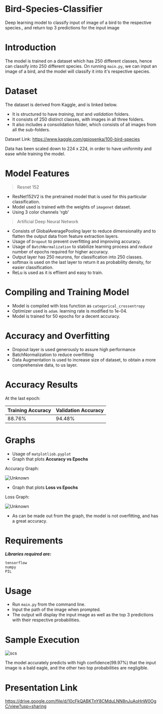 # Bird-Species-Classifier

Deep learning model to classify input of image of a bird to the respective species., and return top 3 predictions for the input image

# Introduction

The model is trained on a dataset which has 250 different classes, hence can classify into 250 different species.
On running ```main.py```, we can input an image of a bird, and the model will classify it into it's respective species.

# Dataset

The dataset is derived from Kaggle, and is linked below.

* It is structured to have *training*, *test* and *validation* folders.
* It consists of 250 distinct classes, with images in all three folders.
* It also includes a consolidation folder, which consists of all images from all the sub-folders.

Dataset Link: https://www.kaggle.com/gpiosenka/100-bird-species

Data has been scaled down to 224 x 224, in order to have uniformity and ease while training the model.

# Model Features

> Resnet 152
 
 * ResNet152V2 is the pretrained model that is used for this particular classification.
 * Model used is trained with the weights of ```imagenet``` dataset.
 * Using 3 color channels 'rgb'

> Artificial Deep Neural Network

  * Consists of GlobalAveragePooling layer to reduce dimensionality and to flatten the output data from feature extraction layers.
  * Usage of ```Dropout``` to prevent overfitting and improving accuracy.
  * Usage of ```BatchNormalization``` to stabilize learning process and *reduce* number of epochs required for higher accuracy.
  * Output layer has 250 neurons, for classification into 250 classes. 
  * softmax is used on the last layer to return it as probability density, for easier classification.
  * ReLu is used as it is effiient and easy to train.
  
# Compiling and Training Model

  * Model is compiled with loss function as ```categorical_crossentropy```
  * Optimizer used is ```adam```. learning rate is modified to 1e-04.
  * Model is trained for 50 epochs for a decent accuracy.

# Accuracy and Overfitting

* Dropout layer is used generously to assure high performance
* BatchNormalization to reduce overfitting
* Data Augmentation is used to increase size of dataset, to obtain a more comprehensive data, to us layer.

# Accuracy Results

   At the last epoch:
  
   Training Accuracy | Validation Accuracy
   ------------------|---------------------
   88.76%            | 94.48%

# Graphs

* Usage of ```matplotliob.pyplot```
* Graph that plots **Accuracy vs Epochs**

Accuracy Graph: 

![Unknown](https://user-images.githubusercontent.com/73730958/111886207-7e5c4800-89f2-11eb-95ec-eacafc8cad71.png)

* Graph that plots **Loss vs Epochs**

Loss Graph: 

![Unknown](https://user-images.githubusercontent.com/73730958/111886239-aa77c900-89f2-11eb-8db7-d0117711f038.png)

* As can be made out from the graph, the model is not overfitting, and has a great accuracy.

# Requirements

***Libraries required are:***

```
tensorflow
numpy
PIL
```

# Usage

* Run ```main.py``` from the command line.
* Input the path of the image when prompted.
* The output will display the input image as well as the top 3 predictions with their respective probabilities.

# Sample Execution

![scs](https://user-images.githubusercontent.com/73730958/111894084-df554180-8a2d-11eb-9dc0-61e4e530af11.jpg)

The model accurately predicts with high confidence(99.97%) that the input image is a bald eagle, and the other two top probabilities are negligible.

# Presentation Link

https://drive.google.com/file/d/10cFkQABKTnY8CMduLNN8nJuAoHnW0OgC/view?usp=sharing


